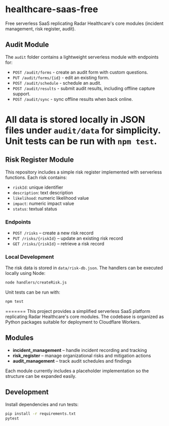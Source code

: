 # healthcare-saas-free


Free serverless SaaS replicating Radar Healthcare's core modules (incident management, risk register, audit).

## Audit Module

The `audit` folder contains a lightweight serverless module with endpoints for:

* `POST /audit/forms` - create an audit form with custom questions.
* `PUT /audit/forms/{id}` - edit an existing form.
* `POST /audit/schedule` - schedule an audit.
* `POST /audit/results` - submit audit results, including offline capture support.
* `POST /audit/sync` - sync offline results when back online.

All data is stored locally in JSON files under `audit/data` for simplicity. Unit tests can be run with `npm test`.
=======
## Risk Register Module

This repository includes a simple risk register implemented with serverless functions. Each risk contains:

- `riskId`: unique identifier
- `description`: text description
- `likelihood`: numeric likelihood value
- `impact`: numeric impact value
- `status`: textual status

### Endpoints

- `POST /risks` – create a new risk record
- `PUT /risks/{riskId}` – update an existing risk record
- `GET /risks/{riskId}` – retrieve a risk record

### Local Development

The risk data is stored in `data/risk-db.json`. The handlers can be executed locally using Node:

```bash
node handlers/createRisk.js
```

Unit tests can be run with:

```bash
npm test
```
=======
This project provides a simplified serverless SaaS platform replicating Radar Healthcare's core modules. The codebase is organized as Python packages suitable for deployment to Cloudflare Workers.

## Modules

- **incident_management** – handle incident recording and tracking
- **risk_register** – manage organizational risks and mitigation actions
- **audit_management** – track audit schedules and findings

Each module currently includes a placeholder implementation so the structure can be expanded easily.

## Development

Install dependencies and run tests:

```bash
pip install -r requirements.txt
pytest
```


